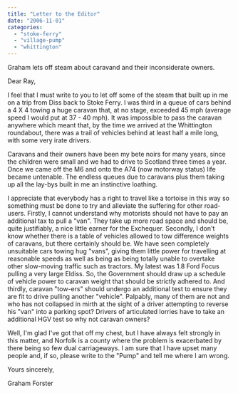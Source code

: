 ```yaml
---
title: "Letter to the Editor"
date: "2006-11-01"
categories: 
  - "stoke-ferry"
  - "village-pump"
  - "whittington"
---
```


Graham lets off steam about caravand and their inconsiderate owners.

Dear Ray,

I feel that I must write to you to let off some of the steam that built up in me on a trip from Diss back to Stoke Ferry. I was third in a queue of cars behind a 4 X 4 towing a huge caravan that, at no stage, exceeded 45 mph (average speed I would put at 37 - 40 mph). It was impossible to pass the caravan anywhere which meant that, by the time we arrived at the Whittington roundabout, there was a trail of vehicles behind at least half a mile long, with some very irate drivers.

Caravans and their owners have been my bete noirs for many years, since the children were small and we had to drive to Scotland three times a year. Once we came off the M6 and onto the A74 (now motorway status) life became untenable. The endless queues due to caravans plus them taking up all the lay-bys built in me an instinctive loathing.

I appreciate that everybody has a right to travel like a tortoise in this way so something must be done to try and alleviate the suffering for other road-users. Firstly, I cannot understand why motorists should not have to pay an additional tax to pull a "van". They take up more road space and should be, quite justifiably, a nice little earner for the Exchequer. Secondly, I don't know whether there is a table of vehicles allowed to tow difference weights of caravans, but there certainly should be. We have seen completely unsuitable cars towing hug "vans", giving them little power for travelling at reasonable speeds as well as being as being totally unable to overtake other slow-moving traffic such as tractors. My latest was 1.8 Ford Focus pulling a very large Eldiss. So, the Government should draw up a schedule of vehicle power to caravan weight that should be strictly adhered to. And thirdly, caravan "tow-ers" should undergo an additional test to ensure they are fit to drive pulling another "vehicle". Palpably, many of them are not and who has not collapsed in mirth at the sight of a driver attempting to reverse his "van" into a parking spot? Drivers of articulated lorries have to take an additional HGV test so why not caravan owners?

Well, I'm glad I've got that off my chest, but I have always felt strongly in this matter, and Norfolk is a county where the problem is exacerbated by there being so few dual carriageways. I am sure that I have upset many people and, if so, please write to the "Pump" and tell me where I am wrong.

Yours sincerely,

Graham Forster
